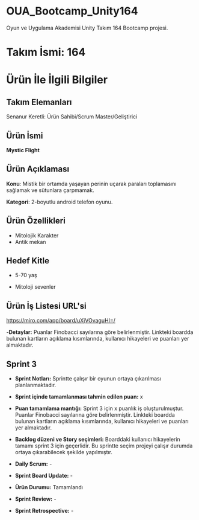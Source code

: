 # OUA_Bootcamp_Unity164
Oyun ve Uygulama Akademisi Unity Takım 164 Bootcamp projesi.

# **Takım İsmi: 164**

# Ürün İle İlgili Bilgiler

## Takım Elemanları

Senanur Keretli: Ürün Sahibi/Scrum Master/Geliştirici

## Ürün İsmi
**Mystic Flight**

## Ürün Açıklaması

**Konu**: Mistik bir ortamda yaşayan perinin uçarak paraları toplamasını sağlamak ve sütunlara çarpmamak.

**Kategori**: 2-boyutlu android telefon oyunu.

## Ürün Özellikleri
- Mitolojik Karakter
- Antik mekan

## Hedef Kitle 
- 5-70 yaş

- Mitoloji sevenler

## Ürün İş Listesi URL'si
https://miro.com/app/board/uXjVOvaguHI=/

-**Detaylar:** Puanlar Finobacci sayılarına göre belirlenmiştir. Linkteki boardda bulunan kartların açıklama kısımlarında, kullanıcı hikayeleri ve puanları yer almaktadır.

## Sprint 3
- **Sprint Notları:** Sprintte çalışır bir oyunun ortaya çıkarılması planlanmaktadır. 

- **Sprint içinde tamamlanması tahmin edilen puan:** x

- **Puan tamamlama mantığı:** Sprint 3 için x puanlık iş oluşturulmuştur. Puanlar Finobacci sayılarına göre belirlenmiştir. Linkteki boardda bulunan kartların açıklama kısımlarında, kullanıcı hikayeleri ve puanları yer almaktadır.

-  **Backlog düzeni ve Story seçimleri:** Boarddaki kullanıcı hikayelerin tamamı sprint 3 için geçerlidir. Bu sprintte seçim projeyi çalışır durumda ortaya çıkarabilecek şekilde yapılmıştır.

- **Daily Scrum:** -

-  **Sprint Board Update:** -

-  **Ürün Durumu:** Tamamlandı

-  **Sprint Review:** -

-  **Sprint Retrospective:** -
